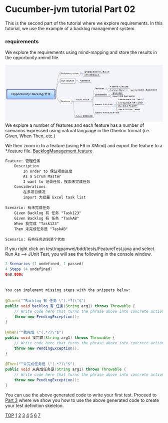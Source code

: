 Cucumber-jvm tutorial Part 02
=============================

This is the second part of the tutorial where we explore requirements. 
In this tutorial, we use the example of a backlog management system.

### requirements
We explore the requirements using mind-mapping and store the results in the opportunity.xmind file. 

![MindMap](help/BDD-Part-02-01-Mind-Map.png)  
We explore a number of features and each feature has a number of scenarios expressed 
using natural language in the Gherkin format (i.e. Given, When Then, etc.) 

We then zoom in to a feature (using F6 in XMind) and export the feature to a *.feature file.
[BacklogManagement.feature](requirements/features/BacklogManagement.feature)
````
Feature: 管理任务
	Description
		In order to 保证项目进度
		As a Scrum Master
		I want to 记录任务，搜索未完成任务
	Considerations
		在多项目情况
		import 大批量 Excel task list

Scenario: 有未完成任务
	Given Backlog 有 任务 "Task123"
	Given Backlog 有 任务 "TaskAB"
	When 我完成 "Task123"
	Then 未完成任务是 "TaskAB"

Scenario: 有些任务达到某个状态
````

If you right click on test/ngpanwei/bdd/tests/FeatureTest.java
and select Run As --> JUnit Test, you will see the following in the console window.
````java
2 Scenarios (1 undefined, 1 passed)
4 Steps (4 undefined)
0m0.000s


You can implement missing steps with the snippets below:

@Given("^Backlog 有 任务 \"(.*?)\"$")
public void backlog_有_任务(String arg1) throws Throwable {
    // Write code here that turns the phrase above into concrete actions
    throw new PendingException();
}

@When("^我完成 \"(.*?)\"$")
public void 我完成(String arg1) throws Throwable {
    // Write code here that turns the phrase above into concrete actions
    throw new PendingException();
}

@Then("^未完成任务是 \"(.*?)\"$")
public void 未完成任务是(String arg1) throws Throwable {
    // Write code here that turns the phrase above into concrete actions
    throw new PendingException();
}
````
You can use the above generated code to write your first test.
Proceed to [Part 3](https://github.com/ngpanwei/cucumber-jvm-tutorial/blob/master/bdd-part-03-test-skeleton)
where we show you how to use the above generated code to create your test definition skeleton.

[TOP](https://github.com/ngpanwei/cucumber-jvm-tutorial/blob/master/README.md)
[1](https://github.com/ngpanwei/cucumber-jvm-tutorial/blob/master/bdd-part-01-skeleton/README.md)
[2](https://github.com/ngpanwei/cucumber-jvm-tutorial/blob/master/bdd-part-02-features/README.md)
[3](https://github.com/ngpanwei/cucumber-jvm-tutorial/blob/master/bdd-part-03-test-skeleton/README.md)
[4](https://github.com/ngpanwei/cucumber-jvm-tutorial/blob/master/bdd-part-04-test-code/README.md)
[5](https://github.com/ngpanwei/cucumber-jvm-tutorial/blob/master/bdd-part-05-elaborate/README.md)
[6](https://github.com/ngpanwei/cucumber-jvm-tutorial/blob/master/bdd-part-06-spring/README.md)
[7](https://github.com/ngpanwei/cucumber-jvm-tutorial/blob/master/bdd-part-07-selenium/README.md)
